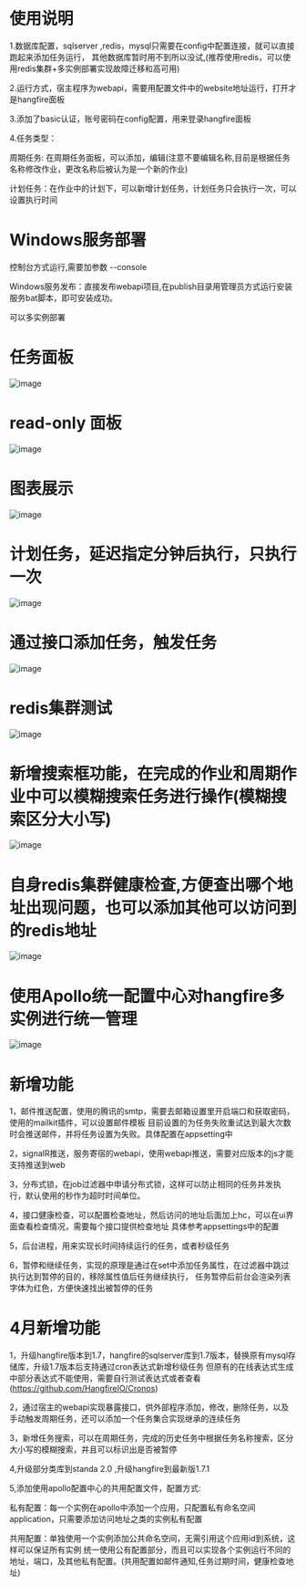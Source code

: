 使用说明
====
1.数据库配置，sqlserver ,redis，mysql只需要在config中配置连接，就可以直接跑起来添加任务运行，
其他数据库暂时用不到所以没试,(推荐使用redis，可以使用redis集群+多实例部署实现故障迁移和高可用)

2.运行方式，宿主程序为webapi，需要用配置文件中的website地址运行，打开才是hangfire面板

3.添加了basic认证，账号密码在config配置，用来登录hangfire面板

4.任务类型：

周期任务: 在周期任务面板，可以添加，编辑(注意不要编辑名称,目前是根据任务名称修改作业，更改名称后被认为是一个新的作业)

计划任务：在作业中的计划下，可以新增计划任务，计划任务只会执行一次，可以设置执行时间

Windows服务部署
====
控制台方式运行,需要加参数 --console

Windows服务发布：直接发布webapi项目,在publish目录用管理员方式运行安装服务bat脚本，即可安装成功。

可以多实例部署


任务面板
====
![image](https://github.com/gnsilence/HangfireHttpJob/blob/master/JobsServer/screenshots/Dashboard.png)

read-only 面板
====
![image](https://github.com/gnsilence/HangfireHttpJob/blob/master/JobsServer/screenshots/readonly.png)

图表展示
====
![image](https://github.com/gnsilence/HangfireHttpJob/blob/master/JobsServer/screenshots/Charts.png)

计划任务，延迟指定分钟后执行，只执行一次
====
![image](https://github.com/gnsilence/HangfireHttpJob/blob/master/JobsServer/screenshots/planjob.png)

通过接口添加任务，触发任务
====
![image](https://github.com/gnsilence/HangfireHttpJob/blob/master/JobsServer/screenshots/ApiForAddJob.png)

redis集群测试
====
![image](https://github.com/gnsilence/HangfireHttpJob/blob/master/JobsServer/screenshots/redisclusertest.png)


新增搜索框功能，在完成的作业和周期作业中可以模糊搜索任务进行操作(模糊搜索区分大小写)
====
![image](https://github.com/gnsilence/HangfireHttpJob/blob/master/JobsServer/screenshots/SearchJobs.png)

自身redis集群健康检查,方便查出哪个地址出现问题，也可以添加其他可以访问到的redis地址
====
![image](https://github.com/gnsilence/HangfireHttpJob/blob/master/JobsServer/screenshots/redischeck.png)


使用Apollo统一配置中心对hangfire多实例进行统一管理
====
![image](https://github.com/gnsilence/HangfireHttpJob/blob/master/JobsServer/screenshots/apollo.png)

新增功能
====

1，邮件推送配置，使用的腾讯的smtp，需要去邮箱设置里开启端口和获取密码，使用的mailkit插件，可以设置邮件模板
目前设置的为任务失败重试达到最大次数时会推送邮件，并将任务设置为失败。具体配置在appsetting中

2，signalR推送，服务寄宿的webapi，使用webapi推送，需要对应版本的js才能支持推送到web

3，分布式锁，在job过滤器中申请分布式锁，这样可以防止相同的任务并发执行，默认使用的秒作为超时时间单位。

4，接口健康检查，可以配置检查地址，然后访问的地址后面加上hc，可以在ui界面查看检查情况，需要每个接口提供检查地址
具体参考appsettings中的配置

5，后台进程，用来实现长时间持续运行的任务，或者秒级任务

6，暂停和继续任务，实现的原理是通过在set中添加任务属性，在过滤器中跳过执行达到暂停的目的，移除属性值后任务继续执行，
任务暂停后前台会渲染列表字体为红色，方便快速找出被暂停的任务

4月新增功能
====

1，升级hangfire版本到1.7，hangfire的sqlserver库到1.7版本，替换原有mysql存储库，升级1.7版本后支持通过cron表达式新增秒级任务
但原有的在线表达式生成中部分表达式不能使用，需要自行测试表达式或者查看(https://github.com/HangfireIO/Cronos)

2，通过宿主的webapi实现暴露接口，供外部程序添加，修改，删除任务，以及手动触发周期任务，还可以添加一个任务集合实现继承的连续任务

3，新增任务搜索，可以在周期任务，完成的历史任务中根据任务名称搜索，区分大小写的模糊搜索，并且可以标识出是否被暂停

4,升级部分类库到standa 2.0 ,升级hangfire到最新版1.7.1

5,添加使用apollo配置中心的共用配置文件，配置方式:

私有配置：每一个实例在apollo中添加一个应用，只配置私有命名空间application，只需要添加访问地址之类的实例私有配置

共用配置：单独使用一个实例添加公共命名空间，无需引用这个应用id到系统，这样可以保证所有实例
统一使用公有配置部分，而且可以实现各个实例运行不同的地址，端口，及其他私有配置。(共用配置如邮件通知,任务过期时间，健康检查地址)

